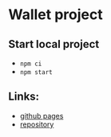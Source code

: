 # Wallet project

## Start local project

- `npm ci`
- `npm start`

## Links:

- [github pages](https://majorprestige.github.io/wallet_front)
- [repository](https://github.com/MajorPrestige/wallet_front)